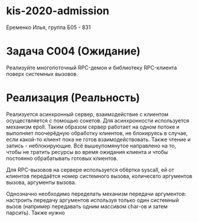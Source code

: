 # kis-2020-admission 
Еременко Илья, группа Б05 - 831
# Задача С004 (Ожидание)
Реализуйте многопоточный RPC-демон и библиотеку RPC-клиента поверх системных вызовов.
# Реализация (Реальность)
Реализуется асинхронный сервер, взаимодействие с клиентом осуществляется с помощью сокетов. Для асинхронности используется механизм epoll. Таким образом сервер работает на одном потоке и выполняет поочерёдную обработку клиентов, не блокируясь в случае, если какой-то клиент пока не готов взаимодействовать. Также чтение и запись - неблокирующие. Всё вышеупомянутое направлено на то, чтобы не тратить ресурсы во время ожидания клиента и чтобы постоянно обрабатывать готовых клиентов.

Для RPC-вызовов на сервере используется обёртка syscall, ей от клиентов передаётся номер системного вызова, количесвто аргументов вызова, аргументы вызова.

Однозначно необходимо переделать механизм передачи аргументов: настроить передачу аргументов используя только один системный вызов (например передавать одним массивом char-ов и затем парсить). Также нужно 
